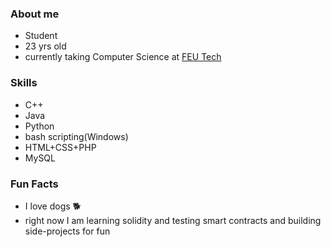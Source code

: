 ### About me
- Student
- 23 yrs old
- currently taking Computer Science at [FEU Tech](https://www.feutech.edu.ph/) 
### Skills
- C++
- Java
- Python
- bash scripting(Windows)
- HTML+CSS+PHP
- MySQL
### Fun Facts
- I love dogs 🐕
- right now I am learning solidity and testing smart contracts and building side-projects for fun
<!---
jerwintuchi/jerwintuchi is a ✨ special ✨ repository because its `README.md` (this file) appears on your GitHub profile.
You can click the Preview link to take a look at your changes.
--->

